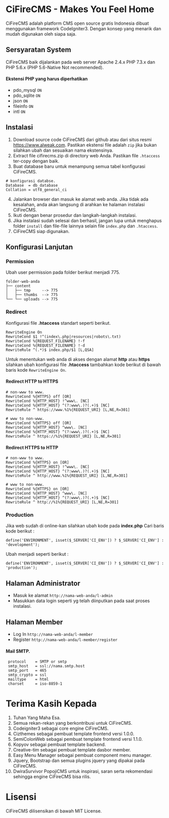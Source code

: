 # CiFireCMS - Makes You Feel Home

CiFireCMS adalah platform CMS open source gratis Indonesia dibuat menggunakan framework CodeIgniter3. Dengan konsep yang menarik dan mudah digunakan oleh siapa saja.

## Sersyaratan System
CiFireCMS baik dijalankan pada web server Apache 2.4.x PHP 7.3.x dan PHP 5.6.x (PHP 5.6-Native Not recommended).

#### Ekstensi PHP yang harus diperhatikan
* pdo_mysql  ``ON``
* pdo_sqlite ``ON``
* json       ``ON``
* fileinfo   ``ON``
* intl       ``ON``

## Instalasi
1. Download source code CiFireCMS dari github atau dari situs resmi https://www.alweak.com. Pastikan ekstensi file adalah ``zip`` jika bukan silahkan ubah dan sesuaikan nama ekstensinya.
2. Extract file cifirecms.zip di directory web Anda. Pastikan file ``.htaccess`` ter-copy dengan baik.
3. Buat database baru untuk menampung semua tabel konfigurasi CiFireCMS.
```
# konfigurasi databse.
Database  = db_database
Collation = utf8_general_ci
```
4. Jalankan browser dan masuk ke alamat web anda. Jika tidak ada kesalahan, anda akan langsung di arahkan ke halaman instalasi CiFireCMS.
5. Ikuti dengan benar prosedur dan langkah-langkah instalasi.
6. Jika instalasi sudah selesai dan berhasil, jangan lupa untuk menghapus folder ``install`` dan file-file lainnya selain file ``index.php`` dan ``.htaccess``.
7. CiFireCMS siap digunakan.


## Konfigurasi Lanjutan

### Permission
Ubah user permission pada folder berikut menjadi 775.
```
folder-web-anda
├── content
│   ├── tmp     --> 775
│   ├── thumbs  --> 775
└── └── uploads --> 775
```

### Redirect
Konfigurasi file **.htaccess** standart seperti berikut.
```
RewriteEngine On
RewriteCond $1 !^(index\.php|resources|robots\.txt)
RewriteCond %{REQUEST_FILENAME} !-f
RewriteCond %{REQUEST_FILENAME} !-d
RewriteRule ^(.*)$ index.php/$1 [L,QSA]
```

Untuk menentukan web anda di akses dengan alamat **http** atau **https** silahkan ubah konfigurasi file **.htaccess** tambahkan kode berikut di bawah baris kode ``RewriteEngine On``.

#### Redirect HTTP to HTTPS

```
# non-www to www.
RewriteCond %{HTTPS} off [OR]
RewriteCond %{HTTP_HOST} !^www\. [NC]
RewriteCond %{HTTP_HOST} ^(?:www\.)?(.+)$ [NC]
RewriteRule ^ https://www.%1%{REQUEST_URI} [L,NE,R=301]

# www to non-www.
RewriteCond %{HTTPS} off [OR]
RewriteCond %{HTTP_HOST} ^www\. [NC]
RewriteCond %{HTTP_HOST} ^(?:www\.)?(.+)$ [NC]
RewriteRule ^ https://%1%{REQUEST_URI} [L,NE,R=301]
```

#### Redirect HTTPS to HTTP
```
# non-www to www.
RewriteCond %{HTTPS} on [OR]
RewriteCond %{HTTP_HOST} !^www\. [NC]
RewriteCond %{HTTP_HOST} ^(?:www\.)?(.+)$ [NC]
RewriteRule ^ http://www.%1%{REQUEST_URI} [L,NE,R=301]

# www to non-www.
RewriteCond %{HTTPS} on [OR]
RewriteCond %{HTTP_HOST} ^www\. [NC]
RewriteCond %{HTTP_HOST} ^(?:www\.)?(.+)$ [NC]
RewriteRule ^ http://%1%{REQUEST_URI} [L,NE,R=301]
```

### Production
Jika web sudah di online-kan silahkan ubah kode pada **index.php**
Cari baris kode berikut :
```
define('ENVIRONMENT', isset($_SERVER['CI_ENV']) ? $_SERVER['CI_ENV'] : 'development');
```
Ubah menjadi seperti berikut :
```
define('ENVIRONMENT', isset($_SERVER['CI_ENV']) ? $_SERVER['CI_ENV'] : 'production');
```

## Halaman Administrator

* Masuk ke alamat ``http://nama-web-anda/l-admin``
* Masukkan data login seperti yg telah diinputkan pada saat proses instalasi.


## Halaman Member

* Log In ``http://nama-web-anda/l-member``
* Register ``http://nama-web-anda/l-member/register``


#### Mail SMTP.
```
 protocol    = SMTP or smtp
 smtp_host   = ssl://nama.smtp.host
 smtp_port   = 465
 smtp_crypto = ssl
 mailtype    = html
 charset     = iso-8859-1
```

# Terima Kasih Kepada
1. Tuhan Yang Maha Esa.
2. Semua rekan-rekan yang berkontribusi untuk CiFireCMS.
3. Codeigniter3 sebagai core engine CiFireCMS.
4. Cizthemes sebagai pembuat template frontend versi 1.0.0.
5. SemiColonWeb sebagai pembuat template frontend versi 1.1.0.
6. Kopyov sebagai pembuat template backend.
7. Creative-tim sebagai pembuat template dasbor member.
8. Easy Menu Manager sebagai pembuat component menu manager.
9. Jquery, Bootstrap dan semua plugins jquery yang dipakai pada CiFireCMS.
10. DwiraSurvivor PopojiCMS untuk inspirasi, saran serta rekomendasi sehingga engine CiFireCMS bisa rilis.


# Lisensi
CiFireCMS dilisensikan di bawah MIT License.